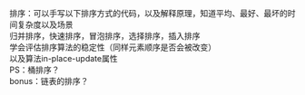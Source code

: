   排序：可以手写以下排序方式的代码，以及解释原理，知道平均、最好、最坏的时间复杂度以及场景  
  归并排序，快速排序，冒泡排序，选择排序，插入排序  
  学会评估排序算法的稳定性（同样元素顺序是否会被改变）  
  以及算法in-place-update属性  
  PS：桶排序？  
  bonus：链表的排序？  
  
